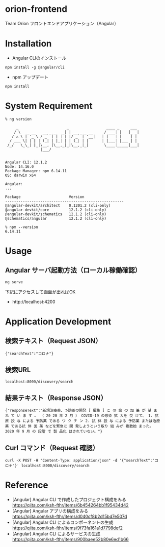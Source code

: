 # orion-frontend
Team Orion フロントエンドアプリケーション（Angular）


# Installation
- Angular CLIのインストール
```
npm install -g @angular/cli
```
- npm アップデート
```
npm install
```

# System Requirement
```
% ng version

     _                      _                 ____ _     ___
    / \   _ __   __ _ _   _| | __ _ _ __     / ___| |   |_ _|
   / △ \ | '_ \ / _` | | | | |/ _` | '__|   | |   | |    | |
  / ___ \| | | | (_| | |_| | | (_| | |      | |___| |___ | |
 /_/   \_\_| |_|\__, |\__,_|_|\__,_|_|       \____|_____|___|
                |___/
    

Angular CLI: 12.1.2
Node: 14.16.0
Package Manager: npm 6.14.11
OS: darwin x64

Angular: 
... 

Package                      Version
------------------------------------------------------
@angular-devkit/architect    0.1201.2 (cli-only)
@angular-devkit/core         12.1.2 (cli-only)
@angular-devkit/schematics   12.1.2 (cli-only)
@schematics/angular          12.1.2 (cli-only)
    
% npm --version
6.14.11
```


# Usage
## Angular サーバ起動方法（ローカル稼働確認）

```
ng serve
```

下記にアクセスして画面が出ればOK
- http://localhost:4200


# Application Development
## 検索テキスト（Request JSON）
```
{"searchText":"コロナ"}
```
## 検索URL
```
localhost:8000/discovery/search
```
## 結果テキスト（Response JSON）
```
{"responseText":"新規治療薬、予防薬の開発 [ 編集 ] こ の 節 の 加 筆 が 望 ま れ て い ま す 。 （ 20 20 年 2 月 ） COVID-19 の感染 拡 大を 受 けて、 1. 抗原 投 与 による 予防薬 である ワ ク チ ン 2. 抗 体 投 与 による 予防薬 または治療 薬 である抗 体 医 薬 などを緊急に 開 発しようという取り 組 みが 複数始 まった。 2020 年 9 月 の 段階 で 製 品化 はされていない。"}
```
## Curl コマンド（Request 確認）
```
curl -X POST -H "Content-Type: application/json" -d '{"searchText":"コロナ"}' localhost:8000/discovery/search
```  

# Reference
- [Angular] Angular CLI で作成したプロジェクト構成をみる  
https://qiita.com/ksh-fthr/items/6b454264bb1f95434d42
- [Angular] Angular アプリの構成をみる  
https://qiita.com/ksh-fthr/items/d040cf8b2d15bd7e507d
- [Angular] Angular CLI によるコンポーネントの生成  
https://qiita.com/ksh-fthr/items/9f73fa161a1d7798def2
- [Angular] Angular CLI によるサービスの生成  
https://qiita.com/ksh-fthr/items/900baee52b80e6ed1b66